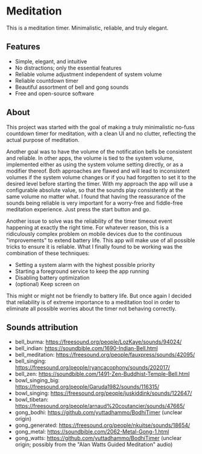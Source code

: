 # Meditation

This is a meditation timer. Minimalistic, reliable, and truly elegant.

## Features
- Simple, elegant, and intuitive
- No distractions; only the essential features
- Reliable volume adjustment independent of system volume
- Reliable countdown timer
- Beautiful assortment of bell and gong sounds
- Free and open-source software

## About
This project was started with the goal of making a truly minimalistic no-fuss countdown timer for meditation, with a clean UI and no clutter, reflecting the actual purpose of meditation.

Another goal was to have the volume of the notification bells be consistent and reliable.
In other apps, the volume is tied to the system volume, implemented either as using the system volume setting directly, or as a modifier thereof.
Both approaches are flawed and will lead to inconsistent volumes if the system volume changes or if you had forgotten to set it to the desired level before starting the timer.
With my approach the app will use a configurable absolute value, so that the sounds play consistently at the same volume no matter what.
I found that having the reassurance of the sounds being reliable is very important for a worry-free and fiddle-free meditation experience. Just press the start button and go.

Another issue to solve was the reliability of the timer timeout event happening at exactly the right time.
For whatever reason, this is a ridiculously complex problem on mobile devices due to the continuous "improvements" to extend battery life.
This app will make use of all possible tricks to ensure it is reliable. What I finally found to be working was the combination of these techniques:
- Setting a system alarm with the highest possible priority
- Starting a foreground service to keep the app running
- Disabling battery optimization
- (optional) Keep screen on

This might or might not be friendly to battery life.
But once again I decided that reliability is of extreme importance to a meditation tool in order to eliminate all possible worries about the timer not behaving correctly.

## Sounds attribution
- bell_burma: https://freesound.org/people/LozKaye/sounds/94024/
- bell_indian: https://soundbible.com/1690-Indian-Bell.html
- bell_meditation: https://freesound.org/people/fauxpress/sounds/42095/
- bell_singing: https://freesound.org/people/ryancacophony/sounds/202017/
- bell_zen: https://soundbible.com/1491-Zen-Buddhist-Temple-Bell.html
- bowl_singing_big: https://freesound.org/people/Garuda1982/sounds/116315/
- bowl_singing: https://freesound.org/people/juskiddink/sounds/122647/
- bowl_tibetan: https://freesound.org/people/arnaud%20coutancier/sounds/47665/
- gong_bodhi: https://github.com/yuttadhammo/BodhiTimer (unclear origin)
- gong_generated: https://freesound.org/people/nkuitse/sounds/18654/
- gong_metal: https://soundbible.com/2062-Metal-Gong-1.html
- gong_watts: https://github.com/yuttadhammo/BodhiTimer (unclear origin; possibly from the "Alan Watts Guided Meditation" audio)
